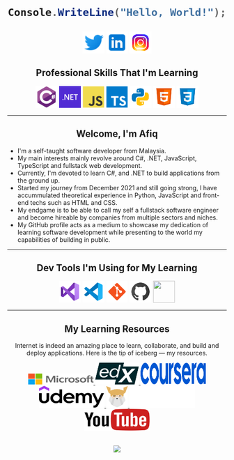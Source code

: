 <h1 align="center"><strong>

```cs
Console.WriteLine("Hello, World!");
```

</strong></h1>

<div align="center">
<p>
<a href="https://twitter.com/afiqcodes" target="_blank">
<img src="./assets/twitter.png" width="50" height="50"></a>

<a href="https://www.linkedin.com/in/afiq-hafizuddin-472293217/" target="_blank">
<img src="./assets/linkedin.png"  width="50" height="50"></a>

<a href="https://instagram.com/afiqcodes?igshid=YmMyMTA2M2Y=" target="_blank">
<img src="./assets/instagram-new.png" width="50" height="50"></a>
</p>
</div>

<h2 align="center"><strong>Professional Skills That I'm Learning</strong></h2>

<div align="center">
 <a href="https://learn.microsoft.com/en-us/dotnet/csharp/" target="_blank">
<img src="./assets/csharp.svg" width="50" height="50"></ing></a>

<a href="https://learn.microsoft.com/en-us/dotnet/" target="_blank">
<img src="./assets/dotnet.png" width="50" height="50"></a>

<a href="https://developer.mozilla.org/en-US/docs/Web/JavaScript" target="_blank">
<img src="./assets/javascript-original.svg" width="50" height="50"></a>

<a href="https://www.typescriptlang.org/docs/" target="_blank">
<img src="./assets/typescript-original.svg" width="50" height="50"></a>

<a href="https://docs.python.org/3/" target="_blank">
<img src="./assets/py.png" width="50" height="50"></a>

<a href="https://developer.mozilla.org/en-US/docs/Web/HTML" target="_blank">
<img src="./assets/html.png" width="50" height="50"></a>

<a href="https://developer.mozilla.org/en-US/docs/Web/CSS" target="_blank">
<img src="./assets/css.png" width="50" height="50"></a>
</div>

---

<div align="center">
<h2><strong>Welcome, I'm Afiq</strong></h2>
</div>

- I'm a self-taught software developer from Malaysia.
- My main interests mainly revolve around C#, .NET, JavaScript, TypeScript and fullstack web development.
- Currently, I'm devoted to learn C#, and .NET to build applications from the ground up.
- Started my journey from December 2021 and still going strong, I have accummulated theoretical experience in Python, JavaScript and front-end techs such as HTML and CSS.
- My endgame is to be able to call my self a fullstack software engineer and become hireable by companies from multiple sectors and niches.
- My GitHub profile acts as a medium to showcase my dedication of learning software development while presenting to the world my capabilities of building in public.

---

<!-- Dev Tools -->
<h2 align="center"><strong>Dev Tools I'm Using for My Learning</strong></h2>

<div align="center">
<p>

<!-- Visual Studio -->
<a href="https://visualstudio.microsoft.com/" target="_blank">
<img src="./assets/visual-studio.png" width=50 height=50></a>

<!-- VS Code -->
<a href="https://code.visualstudio.com/" target="_blank">
<img src="./assets/visual-studio-code.png" width=50 height=50></a>

<!-- Git -->
<a href="https://git-scm.com/" target="_blank">
<img src="./assets/git.png" width=50 height=50></a>

<!-- GitHub -->
<a href="https://docs.github.com/en" target="_blank">
<img src="./assets/github.png" width=50 height=50></a>

<!-- Azure DevOps -->
<a href="https://learn.microsoft.com/en-us/azure/devops/?view=azure-devops" target="_blank">
<img src="./assets/azure-devops.ico" width=50 height=50></a>

</p>
</div>

---

<!-- Learning Resources -->

<h2 align="center"><strong>My Learning Resources</strong></h2>

<p align="center">Internet is indeed an amazing place to learn, collaborate, and build and deploy applications. Here is the tip of iceberg — my resources.</p>

<!-- links and icons -->
<div align="center">

<!-- ms learn -->
<a href="https://learn.microsoft.com/en-my/" alt="ms-learn" target="_blank">
<img src="./assets/ms-icon.png" width=150 height=25>
</a>

<!-- edx -->
<a href="https://courses.edx.org/dashboard" alt="edx" target="_blank">
<img src="./assets/edx-icon.svg" width=100 height=50>
</a>

<!-- coursera -->
<a href="https://www.coursera.org/home" alt="coursera" target="_blank">
<img src="./assets/coursera-icon.svg" width=150 height=50>
</a>

</br>

<!-- udemy -->
<a href="https://www.udemy.com/" alt="udemy" target="_blank">
<img src="./assets/logo-udemy.svg" width=150 height=50>
</a>

<!-- odin-project -->
<a href="https://www.theodinproject.com/dashboard" alt="odin" target="_blank">
<img src="./assets/odin-project.svg" width=50 height=50>
</a>

<!-- freecodecamp -->
<a href="https://www.freecodecamp.org/learn/" alt="fcc" target="_blank">
<img src="./assets/fcc_primary_large.svg" width=150 height=50>
</a>

<a href="https://www.youtube.com/" alt="yt" target="_blank">
<img src="./assets/yt" width=150 height=50>
</a>
</div>

</br>

<p align=center>
<a href="#" alt="Afiq GitHub Statistics">
<img src="https://github-readme-stats.vercel.app/api?username=afiqhafizuddin&theme=prussian&show_icons=true">
</a>
</p>

